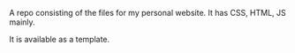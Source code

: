 A repo consisting of the files for my personal website.
It has CSS, HTML, JS mainly.

It is available as a template.
